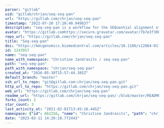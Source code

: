 ```yaml
---
parser: "gitlab"
uid: "gitlab/chrjan/seq-seq-pan"
url: "https://gitlab.com/chrjan/seq-seq-pan"
timestamp: "2022-07-20 17:28:40.949837"
description: "seq-seq-pan is a workflow for the SEQuential alignment of SEQuences to build a PAN-genome data structure and a whole-genome-alignment."
avatar: "https://gitlab.comhttps://secure.gravatar.com/avatar/7b7e3f380884e5b680d4103ae4cbbcb1?s=80&d=identicon"
repo_url: "https://gitlab.com/chrjan/seq-seq-pan"
title: "Seq-seq-pan"
doi: "https://bmcgenomics.biomedcentral.com/articles/10.1186/s12864-017-4401-3"
id: 1243957
name: "seq-seq-pan"
name_with_namespace: "Christine Jandrasits / seq-seq-pan"
path: "seq-seq-pan"
path_with_namespace: "chrjan/seq-seq-pan"
created_at: "2016-05-30T15:57:44.385Z"
default_branch: "master"
ssh_url_to_repo: "git@gitlab.com:chrjan/seq-seq-pan.git"
http_url_to_repo: "https://gitlab.com/chrjan/seq-seq-pan.git"
web_url: "https://gitlab.com/chrjan/seq-seq-pan"
readme_url: "https://gitlab.com/chrjan/seq-seq-pan/-/blob/master/README.md"
forks_count: 2
star_count: 3
last_activity_at: "2021-02-01T13:45:16.445Z"
namespace: {"id": 662256, "name": "Christine Jandrasits", "path": "chrjan", "kind": "user", "full_path": "chrjan", "parent_id": null, "avatar_url": "https://secure.gravatar.com/avatar/7b7e3f380884e5b680d4103ae4cbbcb1?s=80&d=identicon", "web_url": "https://gitlab.com/chrjan"}
date: "2023-03-11 14:20:18.772443"
---
```

